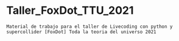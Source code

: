 # Taller_FoxDot_TTU_2021



~~~
Material de trabajo para el taller de Livecoding con python y supercollider [FoxDot] Toda la teoria del universo 2021
~~~



